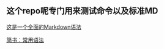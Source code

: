 ## 这个repo呢专门用来测试命令以及标准MD

[这是一个全面的Markdown语法](http://wowubuntu.com/markdown/)

[简书：常用语法](http://www.jianshu.com/p/q81RER)
